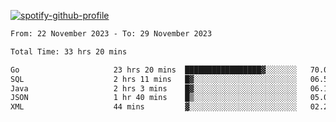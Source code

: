 [![spotify-github-profile](https://spotify-github-profile.vercel.app/api/view?uid=313pysyt3uxkjdidtiuvzf7nrnnu&cover_image=true&theme=natemoo-re&show_offline=false&background_color=121212&interchange=false&bar_color=53b14f&bar_color_cover=false)](https://spotify-github-profile.vercel.app/api/view?uid=313pysyt3uxkjdidtiuvzf7nrnnu&redirect=true)

<!--START_SECTION:waka-->

```txt
From: 22 November 2023 - To: 29 November 2023

Total Time: 33 hrs 20 mins

Go                     23 hrs 20 mins  █████████████████▓░░░░░░░   70.00 %
SQL                    2 hrs 11 mins   █▓░░░░░░░░░░░░░░░░░░░░░░░   06.57 %
Java                   2 hrs 3 mins    █▓░░░░░░░░░░░░░░░░░░░░░░░   06.19 %
JSON                   1 hr 40 mins    █▒░░░░░░░░░░░░░░░░░░░░░░░   05.00 %
XML                    44 mins         ▓░░░░░░░░░░░░░░░░░░░░░░░░   02.21 %
```

<!--END_SECTION:waka-->